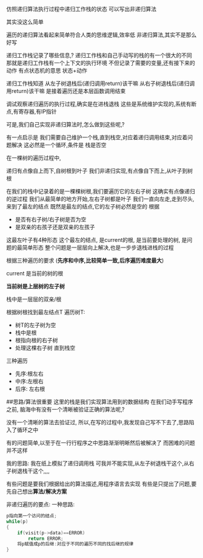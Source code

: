 仿照递归算法执行过程中递归工作栈的状态
可以写出非递归算法

其实没这么简单



遍历的递归算法看起来简单符合人类的思维逻辑,效率低
非递归算法,其实不是那么好写

递归工作栈记录了哪些信息,?
递归工作栈和自己手动写的栈的有一个很大的不同
那就是递归工作栈有一个上下文的执行环境
不但记录了需要的变量,还有接下来的动作
有点状态机的意思
状态+动作

递归工作栈知道
从左子树退栈后(递归调用return)该干嘛
从右子树退栈后(递归调用return)该干嘛
是接着遍历还是本层函数调用结束

调试观察递归遍历的执行过程,确实是在进栈退栈
这些是系统维护实现的,系统有断点,有寄存器,有IP指针

可是,我们自己实现非递归算法时,怎么做到这些呢,?

有一点启示是
我们需要自己维护一个栈,直到栈空,对应着递归调用结束,对应着问题解决
这必然是一个循环,条件是  栈是否空

在一棵树的遍历过程中,

递归有点像自上而下,自树根到叶子
我们非递归实现,有点像自下而上,从叶子到树根

在我们的栈中记录着的是一棵棵树根,我们要遍历它的左右子树
这确实有点像递归的逆过程
我们从最简单的地方开始,左右子树都是叶子
我们一直向左走,走到尽头,来到了最左的结点
既然是最左的结点,它的左子树必然是空的
根据

+ 是否有右子树/右子树是否为空
+ 是双亲的右孩子还是双亲的左孩子

这最左叶子有4种形态
这个最左的结点,
是current的根,
是当前要处理的树,
是问题的最简单形态
整个问题是一层层向上解决,也是一步步退栈进栈的过程

根据三种遍历的要求
(**先序和中序,比较简单一致,后序遍历难度最大**)

current 是当前的树的根

**当前树是上层树的左子树**

栈中是一层层的双亲/根

根据树根找到最左结点T
遍历树T:

+ 树T的左子树为空
+ 栈中是根
+ 根指向根的右子树
+ 处理这棵右子树
直到栈空


三种遍历

+ 先序:根左右
+ 中序:左根右
+ 后序: 左右根


##思路/算法很重要
这里的栈是我们实现算法用到的数据结构
在我们动手写程序之前,
脑海中有没有一个清晰被验证正确的算法呢,?

没有一个清晰的算法去验证过,
所以,在写的过程中,我发现自己写不下去了,思路陷入了循环之中

有的问题简单,以至于在一行行程序之中思路渐渐明晰然后被解决了
而困难的问题并不这样

我的思路:
我在纸上模拟了递归调用栈
可我并不能实现,从左子树退栈干这个,从右子树退栈干这个,,,,

有些问题是要我们根据给出的算法描述,用程序语言去实现
有些是只提出了问题,要先自己想出**算法/解决方案**



非递归遍历的要点:
一种思路:
```c++
p指向第一个访问的结点;
while(p)
{
	if(visit(p->data)==ERROR)
		return ERROR;
	将p赋值成p的后继:对应于不同的遍历不同的找后继的规律
}

```